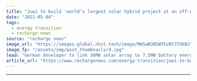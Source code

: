 ```yaml
---
title: "Juwi to build 'world’s largest solar hybrid project at an off-grid mine' in Egypt"
date: "2021-05-04"
tags: 
  - energy transition
  - recharge news
source: "recharge news"
image_url: "https://images-global.nhst.tech/image/Mm5wN3B5WTkvNTJTUkNJYzFMZURldGE5cTRtemFrUWFBSVNINUMvZ20xZz0=/nhst/binary/4c8e3601b3b92275290341f3b7a783e4"
image_fp: "/assets/img/post_thumbnails/4.jpg"
lead: "German developer to link 36MW solar array to 7.5MW battery energy storage at Centamin’s Sukari Gold Mine"
article_url: "https://www.rechargenews.com/energy-transition/juwi-to-build-world-s-largest-solar-hybrid-project-at-an-off-grid-mine-in-egypt/2-1-1005069"
---
```


---
